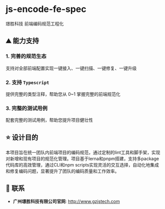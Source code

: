 # js-encode-fe-spec

璟胜科技 前端编码规范工程化

## :mountain: 能力支持

### 1. 完善的规范生态

支持对全部前端配置实现一键接入、一键扫描、一键修复、一键升级

### 2. 支持 `Typescript`

提供完整的类型注释，帮助您从 0~1 掌握完整的前端规范化

### 3. 完整的测试用例

配套完整的测试用例，帮助您提升项目健壮性

## :star: 设计目的

本项目旨在统一团队内前端项目的编码规范，通过定制的lint工具和脚手架，实现对新增和现有项目的规范化管理。项目基于lerna和pnpm搭建，支持多package代码库的高效管理，通过CLI和npm scripts实现灵活的交互选择，自动化地集成和修复编码问题，显著提升了团队的编码质量和工作效率。

## :email: 联系

- **广州璟胜科技有限公司官网**: <http://www.gzjstech.com>

</br>
